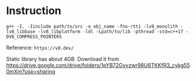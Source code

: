 # Instruction

`g++ -I. -Iinclude path/to/src -o obj_name -fno-rtti -lv8_monolith -lv8_libbase -lv8_libplatform -ldl -Lpath/to/lib -pthread -std=c++17 -DV8_COMPRESS_POINTERS`

Reference: `https://v8.dev/`

Static library has about 4GB. Download it from https://drive.google.com/drive/folders/1pYB72Gyvzwr98U6TKKfR3_cykg550mXm?usp=sharing